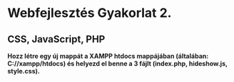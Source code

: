 # Webfejlesztés Gyakorlat 2.

## CSS, JavaScript, PHP

**Hozz létre egy új mappát a XAMPP htdocs mappájában (általában: C://xampp/htdocs) és helyezd el benne a 3 fájlt (index.php, hideshow.js, style.css).**
